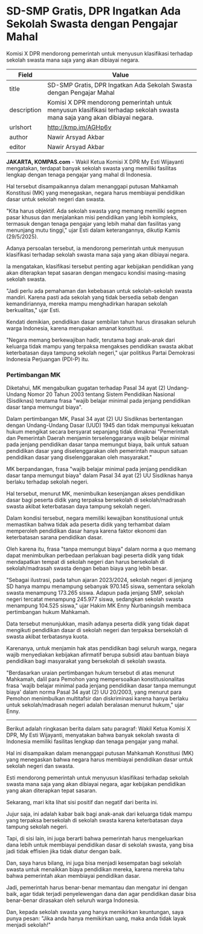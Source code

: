 # SD-SMP Gratis, DPR Ingatkan Ada Sekolah Swasta dengan Pengajar Mahal

Komisi X DPR mendorong pemerintah untuk menyusun klasifikasi terhadap sekolah swasta mana saja yang akan dibiayai negara.

| Field       | Value                                                       |
|-------------|-------------------------------------------------------------|
| title       | SD-SMP Gratis, DPR Ingatkan Ada Sekolah Swasta dengan Pengajar Mahal |
| description | Komisi X DPR mendorong pemerintah untuk menyusun klasifikasi terhadap sekolah swasta mana saja yang akan dibiayai negara. |
| urlshort    | http://kmp.im/AGHp6v |
| author      | Nawir Arsyad Akbar |
| editor      | Nawir Arsyad Akbar |

**JAKARTA, KOMPAS.com** - Wakil Ketua Komisi X DPR My Esti Wijayanti mengatakan, terdapat banyak sekolah swasta yang memiliki fasilitas lengkap dengan tenaga pengajar yang mahal di Indonesia.

Hal tersebut disampaikannya dalam menanggapi putusan Mahkamah Konstitusi (MK) yang menegaskan, negara harus membiayai pendidikan dasar untuk sekolah negeri dan swasta.

\"Kita harus objektif. Ada sekolah swasta yang memang memiliki segmen pasar khusus dan menjalankan misi pendidikan yang lebih kompleks, termasuk dengan tenaga pengajar yang lebih mahal dan fasilitas yang menunjang mutu tinggi,\" ujar Esti dalam keterangannya, dikutip Kamis (29/5/2025).

Adanya persoalan tersebut, ia mendorong pemerintah untuk menyusun klasifikasi terhadap sekolah swasta mana saja yang akan dibiayai negara.

Ia mengatakan, klasifikasi tersebut penting agar kebijakan pendidikan yang akan diterapkan tepat sasaran dengan mengacu kondisi masing-masing sekolah swasta.

\"Jadi perlu ada pemahaman dan kebebasan untuk sekolah-sekolah swasta mandiri. Karena pasti ada sekolah yang tidak bersedia sebab dengan kemandiriannya, mereka mampu menghadirkan harapan sekolah berkualitas,\" ujar Esti.

Kendati demikian, pendidikan dasar sembilan tahun harus dirasakan seluruh warga Indonesia, karena merupakan amanat konstitusi.

\"Negara memang berkewajiban hadir, terutama bagi anak-anak dari keluarga tidak mampu yang terpaksa mengakses pendidikan swasta akibat keterbatasan daya tampung sekolah negeri,\" ujar politikus Partai Demokrasi Indonesia Perjuangan (PDI-P) itu.

### Pertimbangan MK

Diketahui, MK mengabulkan gugatan terhadap Pasal 34 ayat (2) Undang-Undang Nomor 20 Tahun 2003 tentang Sistem Pendidikan Nasional (Sisdiknas) terutama frasa \"wajib belajar minimal pada jenjang pendidikan dasar tanpa memungut biaya\".

Dalam pertimbangan MK, Pasal 34 ayat (2) UU Sisdiknas bertentangan dengan Undang-Undang Dasar (UUD) 1945 dan tidak mempunyai kekuatan hukum mengikat secara bersyarat sepanjang tidak dimaknai \"Pemerintah dan Pemerintah Daerah menjamin terselenggaranya wajib belajar minimal pada jenjang pendidikan dasar tanpa memungut biaya, baik untuk satuan pendidikan dasar yang diselenggarakan oleh pemerintah maupun satuan pendidikan dasar yang diselenggarakan oleh masyarakat.\"

MK berpandangan, frasa \"wajib belajar minimal pada jenjang pendidikan dasar tanpa memungut biaya\" dalam Pasal 34 ayat (2) UU Sisdiknas hanya berlaku terhadap sekolah negeri.

Hal tersebut, menurut MK, menimbulkan kesenjangan akses pendidikan dasar bagi peserta didik yang terpaksa bersekolah di sekolah/madrasah swasta akibat keterbatasan daya tampung sekolah negeri.

Dalam kondisi tersebut, negara memiliki kewajiban konstitusional untuk memastikan bahwa tidak ada peserta didik yang terhambat dalam memperoleh pendidikan dasar hanya karena faktor ekonomi dan keterbatasan sarana pendidikan dasar.

Oleh karena itu, frasa \"tanpa memungut biaya\" dalam norma a quo memang dapat menimbulkan perbedaan perlakuan bagi peserta didik yang tidak mendapatkan tempat di sekolah negeri dan harus bersekolah di sekolah/madrasah swasta dengan beban biaya yang lebih besar.

\"Sebagai ilustrasi, pada tahun ajaran 2023/2024, sekolah negeri di jenjang SD hanya mampu menampung sebanyak 970.145 siswa, sementara sekolah swasta menampung 173.265 siswa. Adapun pada jenjang SMP, sekolah negeri tercatat menampung 245.977 siswa, sedangkan sekolah swasta menampung 104.525 siswa,\" ujar Hakim MK Enny Nurbaningsih membaca pertimbangan hukum Mahkamah.

Data tersebut menunjukkan, masih adanya peserta didik yang tidak dapat mengikuti pendidikan dasar di sekolah negeri dan terpaksa bersekolah di swasta akibat terbatasnya kuota.

Karenanya, untuk menjamin hak atas pendidikan bagi seluruh warga, negara wajib menyediakan kebijakan afirmatif berupa subsidi atau bantuan biaya pendidikan bagi masyarakat yang bersekolah di sekolah swasta.

\"Berdasarkan uraian pertimbangan hukum tersebut di atas menurut Mahkamah, dalil para Pemohon yang mempersoalkan konstitusionalitas frasa 'wajib belajar minimal pada jenjang pendidikan dasar tanpa memungut biaya' dalam norma Pasal 34 ayat (2) UU 20/2003, yang menurut para Pemohon menimbulkan multitafsir dan diskriminasi karena hanya berlaku untuk sekolah/madrasah negeri adalah beralasan menurut hukum,\" ujar Enny.

---
Berikut adalah ringkasan berita dalam satu paragraf: Wakil Ketua Komisi X DPR, My Esti Wijayanti, menyatakan bahwa banyak sekolah swasta di Indonesia memiliki fasilitas lengkap dan tenaga pengajar yang mahal.

 Hal ini disampaikan dalam menanggapi putusan Mahkamah Konstitusi (MK) yang menegaskan bahwa negara harus membiayai pendidikan dasar untuk sekolah negeri dan swasta.

 Esti mendorong pemerintah untuk menyusun klasifikasi terhadap sekolah swasta mana saja yang akan dibiayai negara, agar kebijakan pendidikan yang akan diterapkan tepat sasaran.



Sekarang, mari kita lihat sisi positif dan negatif dari berita ini.

 Jujur saja, ini adalah kabar baik bagi anak-anak dari keluarga tidak mampu yang terpaksa bersekolah di sekolah swasta karena keterbatasan daya tampung sekolah negeri.

 Tapi, di sisi lain, ini juga berarti bahwa pemerintah harus mengeluarkan dana lebih untuk membiayai pendidikan dasar di sekolah swasta, yang bisa jadi tidak effisien jika tidak diatur dengan baik.

 Dan, saya harus bilang, ini juga bisa menjadi kesempatan bagi sekolah swasta untuk menaikkan biaya pendidikan mereka, karena mereka tahu bahwa pemerintah akan membiayai pendidikan dasar.

 Jadi, pemerintah harus benar-benar memantau dan mengatur ini dengan baik, agar tidak terjadi penyelewengan dana dan agar pendidikan dasar bisa benar-benar dirasakan oleh seluruh warga Indonesia.

 Dan, kepada sekolah swasta yang hanya memikirkan keuntungan, saya punya pesan: "Jika anda hanya memikirkan uang, maka anda tidak layak menjadi sekolah!"

